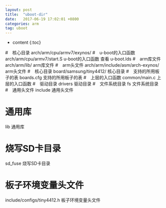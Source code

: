 ```yaml
---
layout: post
title:  "uboot-dir"
date:   2017-06-19 17:02:01 +0800
categories: arm
tag: uboot
---
```


* content
{:toc}


#　核心目录
arch/arm/cpu/armv7/exynos/
#　u-boot的入口函数
arch/arm/cpu/armv7/start.S      u-boot的入口函数  查看   u-boot.lds
#　arm库文件
arch/arm/lib/                   arm库文件
#　arm头文件
arch/arm/include/asm/arch-exynos/      arm头文件
#　核心目录
board/samsung/tiny4412/         核心目录
#　支持的所用板子的表
boards.cfg                      支持的所用板子的表
#　上层的入口函数
common/main.c                    上层的入口函数
#　驱动目录
drivers                            驱动目录
#　文件系统目录
fs                                文件系统目录
#　通用头文件
include                            通用头文件
# 通用库
lib                                通用库
# 烧写SD卡目录
sd_fuse                            烧写SD卡目录
# 板子环境变量头文件
include/configs/tiny4412.h      板子环境变量头文件
